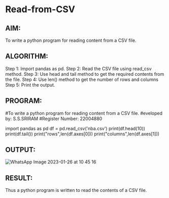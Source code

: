 # Read-from-CSV

## AIM:
To write a python program for reading content from a CSV file.

## ALGORITHM:
Step 1:
Import pandas as pd.
Step 2:
Read the CSV file using read_csv method.
Step 3:
Use head and tail method to get the required contents from the file.
Step 4:
Use len() method to get the number of rows and columns
Step 5:
Print the output.
## PROGRAM:
#To write a python program for reading content from a CSV file.
#eveloped by: S.S.SRIRAM
#Register Number: 22004880

import pandas as pd
df = pd.read_csv('nba.csv')
print(df.head(10))
print(df.tail())
print("rows",len(df.axes[0]))
print("columns",len(df.axes[1]))
## OUTPUT:
![WhatsApp Image 2023-01-26 at 10 45 16](https://user-images.githubusercontent.com/120554177/214805769-02393267-cdc9-4167-bb90-463a3c6cb4fc.jpg)

## RESULT:
Thus a python program is written to read the contents of a CSV file.


